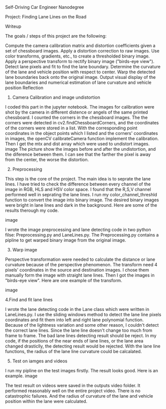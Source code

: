 Self-Driving Car Engineer Nanodegree

Project: Finding Lane Lines on the Road

Writeup

The goals / steps of this project are the following:

Compute the camera calibration matrix and distortion coefficients given a set of chessboard images.
Apply a distortion correction to raw images. Use color transforms, gradients, etc., to create a thresholded binary image.
Apply a perspective transform to rectify binary image ("birds-eye view").
Detect lane pixels and fit to find the lane boundary.
Determine the curvature of the lane and vehicle position with respect to center.
Warp the detected lane boundaries back onto the original image.
Output visual display of the lane boundaries and numerical estimation of lane curvature and vehicle position
Reflection

1. Camera Calibration and image undistortion

I coded this part in the jupyter notebook. The images for calibration were shot by the camera in different distence or angels of the same printed chessboard. I counted the corners in the chessboard images. The the corners were detected in cv2.findChessboardCorners, and the coordinates of the corners were stored in a list. With the corresponding point coordinates in the object points which I listed and the corners' coordinates in images, the openCV calibrateCamera function implement the calibration. Then I get the mtx and dist array which were used to undistort images. image The picture show the images before and after the undistortion, and the diference between them. I can see that the farther the pixel is away from the center, the worse the distortion.

2. Preprocessing

This step is the core of the project. The main idea is to seprate the lane lines. I have tried to check the difference between every channel of the image in RGB, HLS and HSV color space. I found that the R,S,V channel performed well in seprating the lane lines. I run my color_channel_threshld function to convert the image into binary image. The desired binary images were bright in lane lines and dark in the background. Here are some of the results therough my code.

image

I wrote the image preprocessing and lane detecting code in two python filse: Preprocessing.py and LaneLines.py. The Preprocessing.py contains a pipline to get warped binary image from the original image.

3. Warp image

Perspective transformation were needed to calculate the distance or lane curvature because of the perspective phenomenon. The transform need 4 pixels' coordinates in the source and destination images. I chose them manually form the image with straight lane lines. Then I got the images in "birds-eye view". Here are one example of the transform.

image

4.Find and fit lane lines

I wrote the lane detecting code in the Lane class which were written in LaneLines.py. I use the sliding windows method to detect the lane line pixels coordinates and fit them into left and right lane polynomial function. Because of the lightness variation and some other reason, I couldn't detect the correct lane lines. Since the lane line doesn't change too much from frame to frame. The bad lane lines detecting result should be reject. In my code, if the positions of the near ends of lane lines, or the lane area changed drasticlly, the detecting result would be rejected. With the lane line functions, the radius of the lane line curvature could be calcalated.

5. Test on iamges and videos

I run my pipline on the test images firstly. The result looks good. Here is an example. image

The test result on videos were saved in the outputs video folder. It performed reasonably well on the entire project video. There is no catastrophic failures. And the radius of curvature of the lane and vehicle position within the lane were calculated.